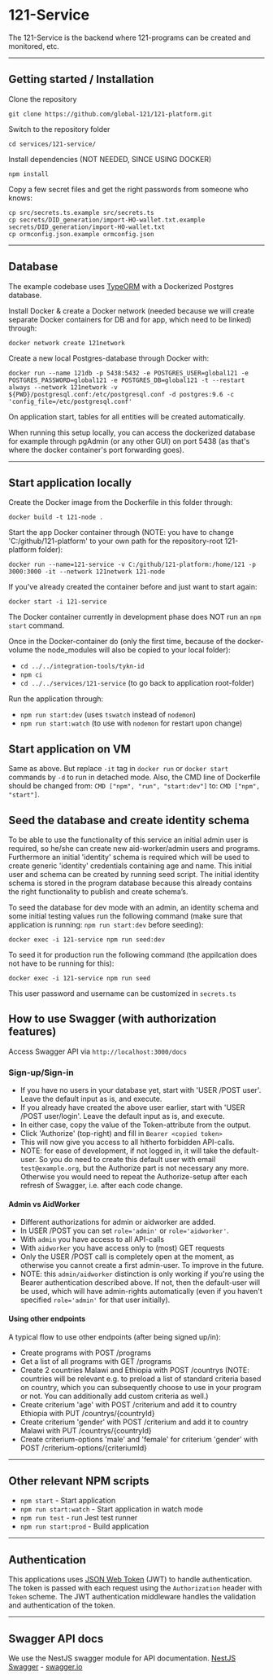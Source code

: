 # 121-Service

The 121-Service is the backend where 121-programs can be created and monitored, etc.

---

## Getting started / Installation

Clone the repository

    git clone https://github.com/global-121/121-platform.git

Switch to the repository folder

    cd services/121-service/

Install dependencies (NOT NEEDED, SINCE USING DOCKER)

    npm install

Copy a few secret files and get the right passwords from someone who knows:

    cp src/secrets.ts.example src/secrets.ts
    cp secrets/DID_generation/import-HO-wallet.txt.example secrets/DID_generation/import-HO-wallet.txt
    cp ormconfig.json.example ormconfig.json

---

## Database

The example codebase uses [TypeORM](http://typeorm.io/) with a Dockerized Postgres database.

Install Docker & create a Docker network (needed because we will create separate Docker containers for DB and for app, which need to be linked) through:

    docker network create 121network

Create a new local Postgres-database through Docker with:

    docker run --name 121db -p 5438:5432 -e POSTGRES_USER=global121 -e POSTGRES_PASSWORD=global121 -e POSTGRES_DB=global121 -t --restart always --network 121network -v ${PWD}/postgresql.conf:/etc/postgresql.conf -d postgres:9.6 -c 'config_file=/etc/postgresql.conf'

On application start, tables for all entities will be created automatically.

When running this setup locally, you can access the dockerized database for example through pgAdmin (or any other GUI) on port 5438 (as that's where the docker container's port forwarding goes).

---

## Start application locally

Create the Docker image from the Dockerfile in this folder through:

    docker build -t 121-node .

Start the app Docker container through (NOTE: you have to change 'C:/github/121-platform' to your own path for the repository-root 121-platform folder):

    docker run --name=121-service -v C:/github/121-platform:/home/121 -p 3000:3000 -it --network 121network 121-node

If you've already created the container before and just want to start again:

    docker start -i 121-service

The Docker container currently in development phase does NOT run an `npm start` command.

Once in the Docker-container do (only the first time, because of the docker-volume the node_modules will also be copied to your local folder):

- `cd ../../integration-tools/tykn-id`
- `npm ci`
- `cd ../../services/121-service` (to go back to application root-folder)

Run the application through:

- `npm run start:dev` (uses `tswatch` instead of `nodemon`)
- `npm run start:watch` (to use with `nodemon` for restart upon change)

## Start application on VM

Same as above. But replace `-it` tag in `docker run` or `docker start` commands by `-d` to run in detached mode.
Also, the CMD line of Dockerfile should be changed from: `CMD ["npm", "run", "start:dev"]` to: `CMD ["npm", "start"]`.

## Seed the database and create identity schema

To be able to use the functionality of this service an initial admin user is required, so he/she can create new aid-worker/admin users and programs. Furthermore an initial 'identity' schema is required which will be used to create generic 'identity' credentials containing age and name. This initial user and schema can be created by running seed script. The initial identity schema is stored in the program database because this already contains the right functionality to publish and create schema’s.

To seed the database for dev mode with an admin, an identity schema and some initial testing values run the following command (make sure that application is running: `npm run start:dev` before seeding):

    docker exec -i 121-service npm run seed:dev

To seed it for production run the following command (the appilcation does not have to be running for this):

    docker exec -i 121-service npm run seed

This user password and username can be customized in `secrets.ts`

## How to use Swagger (with authorization features)

Access Swagger API via `http://localhost:3000/docs`

### Sign-up/Sign-in

- If you have no users in your database yet, start with 'USER /POST user'. Leave the default input as is, and execute.
- If you already have created the above user earlier, start with 'USER /POST user/login'. Leave the default input as is, and execute.
- In either case, copy the value of the Token-attribute from the output.
- Click 'Authorize' (top-right) and fill in `Bearer <copied token>`
- This will now give you access to all hitherto forbidden API-calls.
- NOTE: for ease of development, if not logged in, it will take the default-user. So you do need to create this default user with email `test@example.org`, but the Authorize part is not necessary any more. Otherwise you would need to repeat the Authorize-setup after each refresh of Swagger, i.e. after each code change.

#### Admin vs AidWorker

- Different authorizations for admin or aidworker are added.
- In USER /POST you can set `role='admin'` or `role='aidworker'`.
- With `admin` you have access to all API-calls
- With `aidworker` you have access only to (most) GET requests
- Only the USER /POST call is completely open at the moment, as otherwise you cannot create a first admin-user. To improve in the future.
- NOTE: this `admin/aidworker` distinction is only working if you're using the Bearer authentication described above. If not, then the default-user will be used, which will have admin-rights automatically (even if you haven't specified `role='admin'` for that user initially).

#### Using other endpoints

A typical flow to use other endpoints (after being signed up/in):

- Create programs with POST /programs
- Get a list of all programs with GET /programs
- Create 2 countries Malawi and Ethiopia with POST /countrys (NOTE: countries will be relevant e.g. to preload a list of standard criteria based on country, which you can subsequently choose to use in your program or not. You can additionally add custom criteria as well.)
- Create criterium 'age' with POST /criterium and add it to country Ethiopia with PUT /countrys/{countryId}
- Create criterium 'gender' with POST /criterium and add it to country Malawi with PUT /countrys/{countryId}
- Create criterium-options 'male' and 'female' for criterium 'gender' with POST /criterium-options/{criteriumId}

---

## Other relevant NPM scripts

- `npm start` - Start application
- `npm run start:watch` - Start application in watch mode
- `npm run test` - run Jest test runner
- `npm run start:prod` - Build application

---

## Authentication

This applications uses [JSON Web Token](https://jwt.io/) (JWT) to handle authentication. The token is passed with each request using the `Authorization` header with `Token` scheme. The JWT authentication middleware handles the validation and authentication of the token.

---

## Swagger API docs

We use the NestJS swagger module for API documentation. [NestJS Swagger](https://github.com/nestjs/swagger) - [swagger.io](https://swagger.io/)
